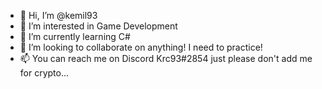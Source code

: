 - 👋 Hi, I’m @kemil93
- 👀 I’m interested in Game Development
- 🌱 I’m currently learning C#
- 💞️ I’m looking to collaborate on anything! I need to practice!
- 📫 You can reach me on Discord Krc93#2854 just please don't add me for crypto...

<!---
kemil93/kemil93 is a ✨ special ✨ repository because its `README.md` (this file) appears on your GitHub profile.
You can click the Preview link to take a look at your changes.
--->

